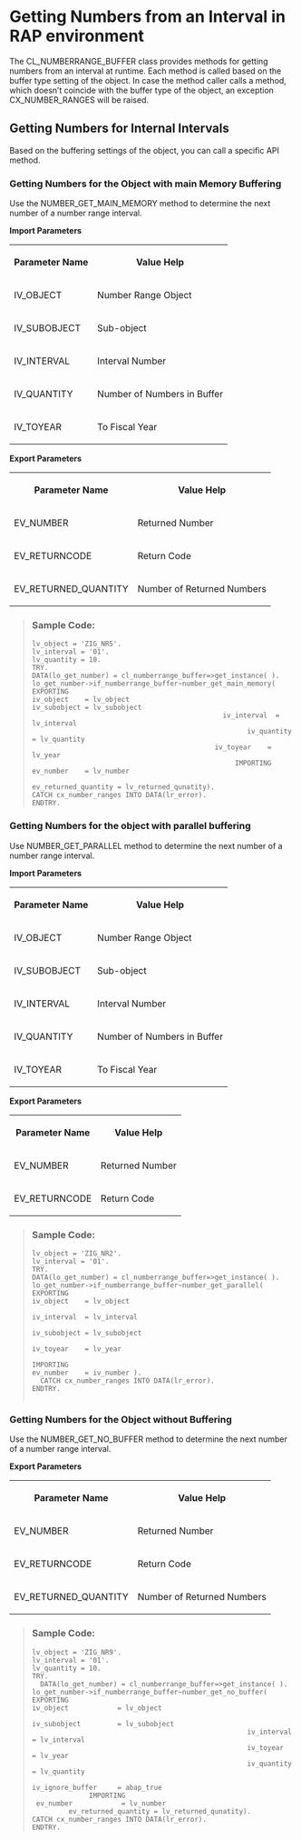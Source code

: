 <!-- loioaa5e287bc8214c079922680f6688a55c -->

# Getting Numbers from an Interval in RAP environment

The CL\_NUMBERRANGE\_BUFFER class provides methods for getting numbers from an interval at runtime. Each method is called based on the buffer type setting of the object. In case the method caller calls a method, which doesn’t coincide with the buffer type of the object, an exception CX\_NUMBER\_RANGES will be raised.



<a name="loioaa5e287bc8214c079922680f6688a55c__section_nkk_sj1_wxb"/>

## Getting Numbers for Internal Intervals

Based on the buffering settings of the object, you can call a specific API method.



### Getting Numbers for the Object with main Memory Buffering

Use the NUMBER\_GET\_MAIN\_MEMORY method to determine the next number of a number range interval.

**Import Parameters**


<table>
<tr>
<th valign="top">

Parameter Name

</th>
<th valign="top">

Value Help

</th>
</tr>
<tr>
<td valign="top">

IV\_OBJECT

</td>
<td valign="top">

Number Range Object

</td>
</tr>
<tr>
<td valign="top">

IV\_SUBOBJECT

</td>
<td valign="top">

Sub-object

</td>
</tr>
<tr>
<td valign="top">

IV\_INTERVAL

</td>
<td valign="top">

Interval Number

</td>
</tr>
<tr>
<td valign="top">

IV\_QUANTITY

</td>
<td valign="top">

Number of Numbers in Buffer

</td>
</tr>
<tr>
<td valign="top">

IV\_TOYEAR

</td>
<td valign="top">

To Fiscal Year

</td>
</tr>
</table>

**Export Parameters**


<table>
<tr>
<th valign="top">

Parameter Name

</th>
<th valign="top">

Value Help

</th>
</tr>
<tr>
<td valign="top">

EV\_NUMBER

</td>
<td valign="top">

Returned Number

</td>
</tr>
<tr>
<td valign="top">

EV\_RETURNCODE

</td>
<td valign="top">

Return Code

</td>
</tr>
<tr>
<td valign="top">

EV\_RETURNED\_QUANTITY

</td>
<td valign="top">

Number of Returned Numbers

</td>
</tr>
</table>

> ### Sample Code:  
> ```
> lv_object = 'ZIG_NR5'.
> lv_interval = '01'.
> lv_quantity = 10.
> TRY.
> DATA(lo_get_number) = cl_numberrange_buffer=>get_instance( ).
> lo_get_number->if_numberrange_buffer~number_get_main_memory( EXPORTING 
> iv_object    = lv_object                                                                  iv_subobject = lv_subobject
>                                                iv_interval  = lv_interval
>                                                      iv_quantity  = lv_quantity
>                                              iv_toyear    = lv_year
>                                                   IMPORTING 
> ev_number    = lv_number
>                                              ev_returned_quantity = lv_returned_qunatity).
> CATCH cx_number_ranges INTO DATA(lr_error).
> ENDTRY.
> 
> ```



### Getting Numbers for the object with parallel buffering

Use NUMBER\_GET\_PARALLEL method to determine the next number of a number range interval.

**Import Parameters**


<table>
<tr>
<th valign="top">

Parameter Name

</th>
<th valign="top">

Value Help

</th>
</tr>
<tr>
<td valign="top">

IV\_OBJECT

</td>
<td valign="top">

Number Range Object

</td>
</tr>
<tr>
<td valign="top">

IV\_SUBOBJECT

</td>
<td valign="top">

Sub-object

</td>
</tr>
<tr>
<td valign="top">

IV\_INTERVAL

</td>
<td valign="top">

Interval Number

</td>
</tr>
<tr>
<td valign="top">

IV\_QUANTITY

</td>
<td valign="top">

Number of Numbers in Buffer

</td>
</tr>
<tr>
<td valign="top">

IV\_TOYEAR

</td>
<td valign="top">

To Fiscal Year

</td>
</tr>
</table>

**Export Parameters**


<table>
<tr>
<th valign="top">

Parameter Name

</th>
<th valign="top">

Value Help

</th>
</tr>
<tr>
<td valign="top">

EV\_NUMBER

</td>
<td valign="top">

Returned Number

</td>
</tr>
<tr>
<td valign="top">

EV\_RETURNCODE

</td>
<td valign="top">

Return Code

</td>
</tr>
</table>

> ### Sample Code:  
> ```
> lv_object = 'ZIG_NR2'.
> lv_interval = '01'.
> TRY.
> DATA(lo_get_number) = cl_numberrange_buffer=>get_instance( ).
> lo_get_number->if_numberrange_buffer~number_get_parallel( EXPORTING 
> iv_object    = lv_object
>                                                            iv_interval  = lv_interval
>                                                            iv_subobject = lv_subobject
>                                                            iv_toyear    = lv_year
>                                                            IMPORTING 
> ev_number    = iv_number ).
>   CATCH cx_number_ranges INTO DATA(lr_error).
> ENDTRY.
>  
> 
> ```



### Getting Numbers for the Object without Buffering

Use the NUMBER\_GET\_NO\_BUFFER method to determine the next number of a number range interval.

**Export Parameters**


<table>
<tr>
<th valign="top">

Parameter Name

</th>
<th valign="top">

Value Help

</th>
</tr>
<tr>
<td valign="top">

EV\_NUMBER

</td>
<td valign="top">

Returned Number

</td>
</tr>
<tr>
<td valign="top">

EV\_RETURNCODE

</td>
<td valign="top">

Return Code

</td>
</tr>
<tr>
<td valign="top">

EV\_RETURNED\_QUANTITY

</td>
<td valign="top">

Number of Returned Numbers

</td>
</tr>
</table>

> ### Sample Code:  
> ```
> lv_object = 'ZIG_NR9'.
> lv_interval = '01'.
> lv_quantity = 10.
> TRY.
>   DATA(lo_get_number) = cl_numberrange_buffer=>get_instance( ).
> lo_get_number->if_numberrange_buffer~number_get_no_buffer( EXPORTING 
> iv_object            = lv_object
>                                                      iv_subobject         = lv_subobject
>                                                      iv_interval          = lv_interval
>                                                      iv_toyear            = lv_year
>                                                      iv_quantity          = lv_quantity
>                                                      iv_ignore_buffer     = abap_true
>               IMPORTING 
>  ev_number            = lv_number
>          ev_returned_quantity = lv_returned_qunatity). 
> CATCH cx_number_ranges INTO DATA(lr_error).
> ENDTRY.
> 
> ```

